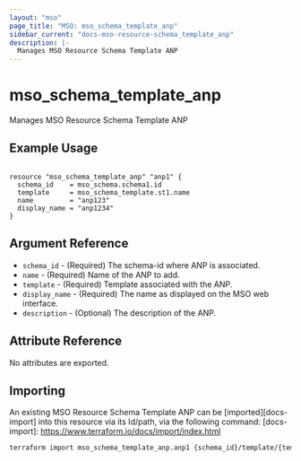 ```yaml
---
layout: "mso"
page_title: "MSO: mso_schema_template_anp"
sidebar_current: "docs-mso-resource-schema_template_anp"
description: |-
  Manages MSO Resource Schema Template ANP
---
```


# mso_schema_template_anp #

Manages MSO Resource Schema Template ANP

## Example Usage ##

```hcl

resource "mso_schema_template_anp" "anp1" {
  schema_id    = mso_schema.schema1.id
  template     = mso_schema_template.st1.name
  name         = "anp123"
  display_name = "anp1234"
}

```

## Argument Reference ##


* `schema_id` - (Required) The schema-id where ANP is associated.
* `name` - (Required) Name of the ANP to add.
* `template` - (Required) Template associated with the ANP.
* `display_name` - (Required) The name as displayed on the MSO web interface.
* `description` - (Optional) The description of the ANP.

## Attribute Reference ##

No attributes are exported.

## Importing ##

An existing MSO Resource Schema Template ANP can be [imported][docs-import] into this resource via its Id/path, via the following command: [docs-import]: <https://www.terraform.io/docs/import/index.html>

```bash
terraform import mso_schema_template_anp.anp1 {schema_id}/template/{template}/anp/{name}
```

